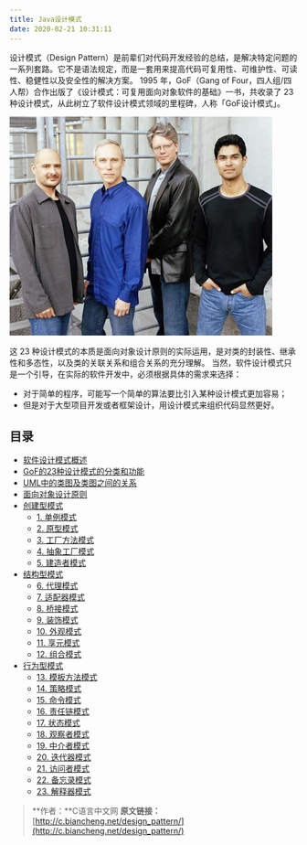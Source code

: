 ```yaml
---
title: Java设计模式
date: 2020-02-21 10:31:11
---
```

设计模式（Design Pattern）是前辈们对代码开发经验的总结，是解决特定问题的一系列套路。它不是语法规定，而是一套用来提高代码可复用性、可维护性、可读性、稳健性以及安全性的解决方案。
1995 年，GoF（Gang of Four，四人组/四人帮）合作出版了《设计模式：可复用面向对象软件的基础》一书，共收录了 23 种设计模式，从此树立了软件设计模式领域的里程碑，人称「GoF设计模式」。

![upload successful](/images/pasted-67.png)

这 23 种设计模式的本质是面向对象设计原则的实际运用，是对类的封装性、继承性和多态性，以及类的关联关系和组合关系的充分理解。
当然，软件设计模式只是一个引导，在实际的软件开发中，必须根据具体的需求来选择：

- 对于简单的程序，可能写一个简单的算法要比引入某种设计模式更加容易；
- 但是对于大型项目开发或者框架设计，用设计模式来组织代码显然更好。

## 目录

- [软件设计模式概述](/design-pattern/overview.html)
- [GoF的23种设计模式的分类和功能](/design-pattern/categories.html)
- [UML中的类图及类图之间的关系](/design-pattern/uml-class-diagram.html)
- [面向对象设计原则](/design-pattern/object-oriented-design.html)
- [创建型模式](/design-pattern/creational-pattern/)
  - [1. 单例模式](/design-pattern/creational-pattern/singleton.html)
  - [2. 原型模式](/design-pattern/creational-pattern/prototype.html)
  - [3. 工厂方法模式](/design-pattern/creational-pattern/factory-method.html)
  - [4. 抽象工厂模式](/design-pattern/creational-pattern/abstract-factory.html)
  - [5. 建造者模式](/design-pattern/creational-pattern/builder.html)
- [结构型模式](/design-pattern/structural-pattern/)
  - [6. 代理模式](/design-pattern/structural-pattern/proxy.html)
  - [7. 适配器模式](/design-pattern/structural-pattern/adapter.html)
  - [8. 桥接模式](/design-pattern/structural-pattern/bridge.html)
  - [9. 装饰模式](/design-pattern/structural-pattern/decorator.html)
  - [10. 外观模式](/design-pattern/structural-pattern/facade.html)
  - [11. 享元模式](/design-pattern/structural-pattern/flyweight.html)
  - [12. 组合模式](/design-pattern/structural-pattern/composite.html)
- [行为型模式](/design-pattern/behavioral-pattern/)
  - [13. 模板方法模式](/design-pattern/behavioral-pattern/template-method.html)
  - [14. 策略模式](/design-pattern/behavioral-pattern/strategy.html)
  - [15. 命令模式](/design-pattern/behavioral-pattern/command.html)
  - [16. 责任链模式](/design-pattern/behavioral-pattern/chain-of-responsibility.html)
  - [17. 状态模式](/design-pattern/behavioral-pattern/state.html)
  - [18. 观察者模式](/design-pattern/behavioral-pattern/observer.html)
  - [19. 中介者模式](/design-pattern/behavioral-pattern/mediator.html)
  - [20. 迭代器模式](/design-pattern/behavioral-pattern/iterator.html)
  - [21. 访问者模式](/design-pattern/behavioral-pattern/visitor.html)
  - [22. 备忘录模式](/design-pattern/behavioral-pattern/memento.html)
  - [23. 解释器模式](/design-pattern/behavioral-pattern/interpreter.html)

> **作者：**C语言中文网
> **原文链接：**[http://c.biancheng.net/design_pattern/](http://c.biancheng.net/design_pattern/)